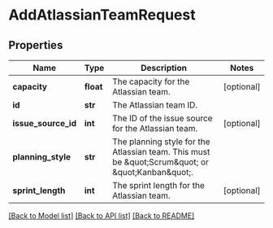 # AddAtlassianTeamRequest

## Properties
Name | Type | Description | Notes
------------ | ------------- | ------------- | -------------
**capacity** | **float** | The capacity for the Atlassian team. | [optional] 
**id** | **str** | The Atlassian team ID. | 
**issue_source_id** | **int** | The ID of the issue source for the Atlassian team. | [optional] 
**planning_style** | **str** | The planning style for the Atlassian team. This must be \&quot;Scrum\&quot; or \&quot;Kanban\&quot;. | 
**sprint_length** | **int** | The sprint length for the Atlassian team. | [optional] 

[[Back to Model list]](../README.md#documentation-for-models) [[Back to API list]](../README.md#documentation-for-api-endpoints) [[Back to README]](../README.md)

